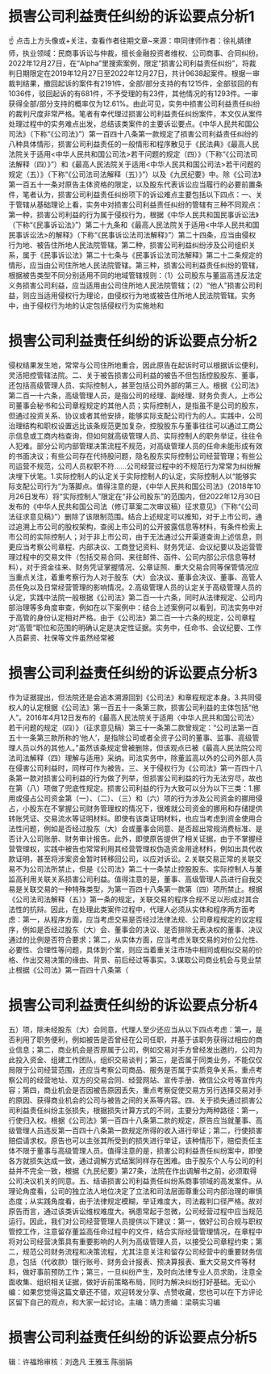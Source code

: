 # 损害公司利益责任纠纷的诉讼要点分析1

☝ 点击上方头像或+关注，查看作者往期文章~来源：申同律师作者：徐礼婧律师，执业领域：民商事诉讼与仲裁，擅长金融投资者维权、公司商事、合同纠纷。2022年12月27日，在“Alpha”里搜索案例，限定“损害公司利益责任纠纷”，将裁判日期限定在2019年12月27日至2022年12月27日，共计9638起案件。根据一审裁判结果，撤回起诉的案件有2191件，全部/部分支持的有1215件，全部驳回的有1036件，驳回起诉的有681件，不予受理的有23件，其他情况的有1293件。一审获得全部/部分支持的概率仅为12.61%。由此可见，实务中损害公司利益责任纠纷的裁判尺度非常严格。笔者有幸代理过损害公司利益责任纠纷案件，本文仅从案件处理过程中的实务难点出发，总结该类案件的主要诉讼要点。《中华人民共和国公司法》（下称“《公司法》”）第一百四十八条第一款规定了损害公司利益责任纠纷的八种具体情形，损害公司利益责任的一般情形和程序散见于《民法典》《最高人民法院关于适用<中华人民共和国公司法>若干问题的规定（四）》（下称“《公司法司法解释（四）》”）和《最高人民法院关于适用<中华人民共和国公司法>若干问题的规定（五）》（下称“《公司法司法解释（五）》”）以及《九民纪要》中。除《公司法》第一百五十一条对原告主体资格的限定，以及股东代表诉讼应当履行的必要前置条件，笔者认为，损害公司利益责任纠纷项下的诉讼难点主要包括以下四点：一、关于管辖从基础理论上看，实务中对损害公司利益责任纠纷的管辖有三种不同观点：第一种，损害公司利益的行为属于侵权行为，根据《中华人民共和国民事诉讼法》（下称“《民事诉讼法》”）第二十九条和《最高人民法院关于适用<中华人民共和国民事诉讼法>的解释》（下称“《民事诉讼法司法解释》”）第二十四条，应当由侵权行为地、被告住所地人民法院管辖。第二种，损害公司利益纠纷涉及公司组织关系，属于《民事诉讼法》第二十七条与《民事诉讼法司法解释》第二十二条规定的情形，应当由公司住所地人民法院管辖。第三种，损害公司利益责任纠纷的管辖，根据被告类型不同分别适用不同的地域管辖规则：（1）公司股东与董监高违反法定义务损害公司利益，应当适用由公司住所地人民法院管辖；（2）“他人”损害公司利益，则应当适用侵权行为理论，由侵权行为地或被告住所地人民法院管辖。实务中，由于侵权行为地的认定包括侵权行为实施地和

# 损害公司利益责任纠纷的诉讼要点分析2

侵权结果发生地，常常与公司住所地重合，因此原告在起诉时可以根据诉讼便利，灵活把控管辖法院。二、关于被告损害公司利益的被告不但包括控股股东、董事，还包括高级管理人员、实际控制人，甚至包括公司外部的第三人。根据《公司法》第二百一十六条，高级管理人员，是指公司的经理、副经理、财务负责人，上市公司董事会秘书和公司章程规定的其他人员；实际控制人，是指虽不是公司的股东，但通过投资关系、协议或者其他安排，能够实际支配公司行为的人。实践中，公司治理结构和职权设置远比该条规范更加复杂，控股股东与董事往往可以通过工商公示信息或工商内档查询，但如何就高级管理人员、实际控制人的职务举证，往往令人犯难。部分公司内部管理决策流程不规范，对高级管理人员的任命未能形成有效的书面决议；有些公司存在代持股问题，隐名股东实际控制公司经营管理；有些公司运营不规范，公司人员权职不符……公司经营过程中的不规范行为常常为纠纷解决埋下伏笔。1.实际控制人的认定关于实际控制人的认定，实际控制人以“能够实际支配公司行为”为落脚点。值得注意的是，《中华人民共和国公司法》（2018年10月26日发布）将“实际控制人”限定在“非公司股东”的范围内，但2022年12月30日发布的《中华人民共和国公司法（修订草案二次审议稿）征求意见》（下称“《公司法征求意见稿》”）删除了该限制范围。结合上述规定可以推知，对于上市公司，通过追溯上市公司的股权架构，查阅上市公司的公开披露信息等材料，有条件检索上市公司的实际控制人；对于非上市公司，由于无法通过公开渠道查询上述信息，则更应当考察公司章程、内部决议、工商登记资料、财务凭证、会议纪要以及运营管理过程中的交易文件（包括交易合同、来往邮件、函件、公司内部公示信息等材料），对于资金往来、财务凭证掌握情况、公章证照、重大交易合同等保管情况应当重点关注，着重考察行为人对于股东（大）会决议、董事会决议、董事、高管人员任免以及日常经营管理的影响情况。2.高级管理人员的认定关于高级管理人员的认定，实践中法院一般根据《公司法》第二百一十六条，同时从法律规定、公司内部治理等多角度审查，例如在以下案例中：结合上述案例可以看到，司法实务中对于高管的身份认定相对严格。由于《公司法》第二百一十六条的规定，公司章程对“高管”职位和范围的明确认定是决定性证据。实务中，任命书、会议纪要、工作人员薪资、社保等文件虽然经常被

# 损害公司利益责任纠纷的诉讼要点分析3

作为证据提出，但法院还是会追本溯源回到《公司法》和章程规定本身。3.共同侵权人的认定根据《公司法》第一百五十一条第三款，损害公司利益的主体包括“他人”。2016年4月12日发布的《最高人民法院关于适用〈中华人民共和国公司法〉若干问题的规定（四）》（征求意见稿）第三十一条第二款曾规定：“公司法第一百五十一条第三款所称的‘他人’，是指除公司或者全资子公司的董事、监事、高级管理人员以外的其他人。”虽然该条规定曾被删除，但该观点已被《最高人民法院公司法司法解释（四）理解与适用》采纳。司法实务中，除董监高以外的公司外部人员在侵害公司利益时，同样可作为被告。三、关于侵权行为《公司法》第一百四十八条第一款对损害公司利益的行为做了列举，但损害公司利益的行为无法穷尽，故也在第（八）项做了兜底性规定。损害公司利益的行为大致可以分为以下三类：1.挪用或侵占公司资金第（一）、（二）、（三）和（六）项的行为涉及公司资金的挪用侵占，小股东在不掌握公司财务管理权的情况下，很难就公司资金的挪用和存储提供转账凭证、交易流水等证明材料。即使有该类证明材料，也应当考虑到资金使用合法性问题，例如是否经过股东（大）会或董事会同意、是否超出常规消费标准、是否计入公司账册、财务审计报告。此外，即使原告提供了相关证据，由于不掌握经营管理权，实践中被告也常常利用其经营管理权伪造资金用途材料，例如出具代收款证明，甚至将涉案资金暂时转移回公司，以应对诉讼。2.关联交易正常的关联交易不为公司法所禁止，但是《公司法》第二十一条禁止控股股东、实际控制人与董监高利用关联关系损害公司利益。值得注意的是，董事、高级管理人员进行自我交易是关联交易的一种特殊类型，为第一百四十八条第一款第（四）项所禁止。根据《公司法司法解释（五）》第一条的规定，关联交易的程序合规不足以形成对其合法性的抗辩。因此，在处理此类案件过程中，代理人必须从实体和程序两方面考虑：第一，从程序方面，应当考虑交易是否经过法律法规、公司章程规定的议定程序，例如是否经过股东（大）会、董事会的决议、是否排除无表决权的董事、决议通过的比例是否符合要求；第二，从实体方面，应当考虑关联交易的对价公允性、必要性、合理性等问题，具体到个案，则应当着重关注市场中相同或相似交易的价格、作出交易决策的缘由、背景、前后经过等事实。3.谋取公司商业机会与竞业禁止根据《公司法》第一百四十八条第（

# 损害公司利益责任纠纷的诉讼要点分析4

五）项，除未经股东（大）会同意，代理人至少还应当从以下四点考虑：第一，是否利用了职务便利，例如被告是否曾经在公司任职，并基于该职务获得过相应的商业信息；第二，商业机会是否原属于公司，例如交易对手方曾经发出邀约，公司为此投入资金、组建工作团队，组织交易谈判；第三，是否属于同类业务，不能仅仅局限于公司经营范围，还应当考察公司商品、服务是否属于实质竞争关系，重点考察公司的经营地址、双方的交易合同、经营网站、宣传手册、微信公众号等宣传内容；第四，商业机会是否因被告原因丢失，重点考察促使交易方另行选择交易对手的原因、获得商业机会的公司与被告之间的关系等内容。四、关于损失通过损害公司利益责任纠纷主张损失，根据损失计算方式的不同，主要分为两种路径：第一，行使归入权。根据《公司法》第一百四十八条第二款的规定，原告应当就董事、高级管理人员违反第一百四十八条第一款规定所得的收入进行举证；第二，行使损害赔偿请求权。原告也可以主张其所受到的损失进行举证，该种情形下，赔偿责任主体不限于董事与高级管理人员。值得注意的是，损害公司利益责任纠纷案中，即使各方就损失达成一致，通过调解方式结案同样存在困难。由于股东个人与公司的利益并不完全一致，根据《九民纪要》第27条，法院在作出调解书之前，必须取得公司决议机关的同意。五、结语损害公司利益责任纠纷系商事领域的高发案件。从理论角度看，公司的独立法人地位决定了立法和司法层面尊重公司内部治理的审慎态度；从实践角度看，由于法律规定模糊，举证难度大，司法裁判口径严格。故对原告而言，通过该类诉讼维权难度大。祸患常起于忽微，公司经营过程中应当规范运行。因此，我们对公司经营管理人员提供以下建议：第一，做好公司合规与职权管控工作，注意留存董监高任命过程中的文件，结合实际经营管理情况，在章程中将对公司经营决策具有重要影响的人列为高级管理人员，以接受公司章程约束；第二，规范公司财务流程和决策流程，尤其注意关注和留存公司经营中的重要财务信息，包括（代收款）银行账号、财务会计报表、预决算报表、重大交易文件等材料，做好事前预防工作；第三，一旦纠纷产生，及时向法律专业人员求助，注意全面收集、组织相关证据，做好诉前策略布局，同时为解决纠纷打好基础。无讼小编：如果您觉得这篇文章还不错，欢迎转发分享、点赞收藏，您也可以在下方评论区留下自己的观点，和大家一起讨论。主编：靖力责编：梁萌实习编

# 损害公司利益责任纠纷的诉讼要点分析5

辑：许福玲审核：刘逸凡 王雅玉 陈丽娟

